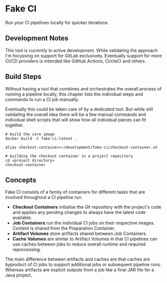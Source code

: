 # Fake CI

Run your CI pipelines locally for quicker iterations.


## Development Notes

This tool is currently in active development.
While validating the approach I'm focussing on support for GitLab exclusively.
Eventually support for more CI/CD providers is intended like GitHub Actions, CircleCI and others.


## Build Steps

Without having a tool that combines and orchestrates the overall process of running a pipeline locally, this chapter lists the individual steps and commands to run a CI job manually.

Eventually this could be taken care of by a dedicated tool.
But while still validating the overall idea there will be a few manual commands and individual shell scripts that will show how all individual pieces can fit together.

```
# build the core image
docker build -t fake-ci:latest .

alias checkout-container=~/development/fake-ci/checkout-container.sh

# building the checkout container in a project repository
cd <project directory>
checkout-container
```


## Concepts

Fake CI consists of a family of containers for different tasks that are involved throughout a CI pipeline run.

- **Checkout Containers** initialise the Git repository with the project's code and applies any pending changes to always have the latest code available.
- **Job Containers** run the individual CI jobs on their respective images. Content is shared from the Preparation Container.
- **Artifact Volumes** store artifacts shared between Job Containers.
- **Cache Volumes** are similar to Artifact Volumes in that CI pipelines can use caches between jobs to reduce overall runtime and required reprocessing.

The main difference between artifacts and caches are that caches are byproduct of CI jobs to support additional jobs or subsequent pipeline runs.
Whereas artifacts are explicit outputs from a job like a final JAR file for a Java project.

